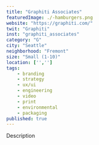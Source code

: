 ```yaml
---
title: "Graphiti Associates"
featuredImage: ./-hamburgers.png
website: "https://graphiti.com/"
twit: "Graphiti"
inst: "graphiti_associates"
category: "G"
city: "Seattle"
neighborhood: "Fremont"
size: "Small (1-10)"
location: ['','']
tags:
    - branding
    - strategy
    - ux/ui
    - engineering
    - video
    - print
    - environmental
    - packaging
published: true
---
```


Description

